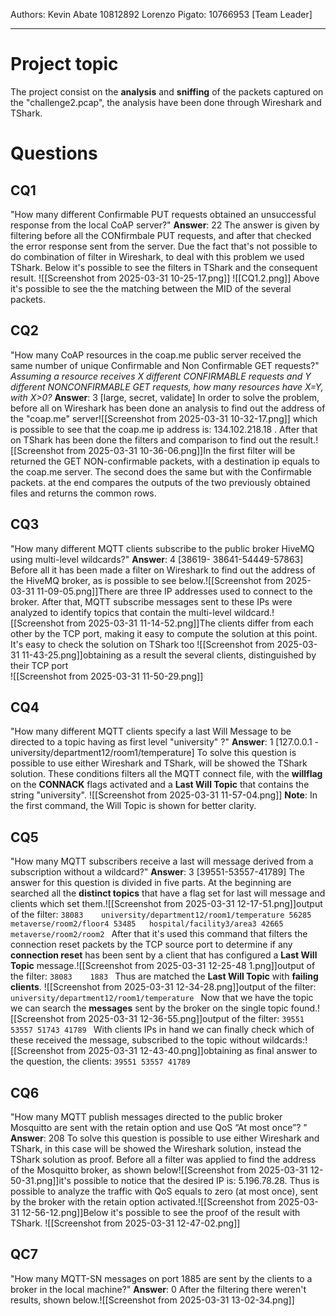 
Authors: 
Kevin Abate 10812892
Lorenzo Pigato: 10766953 [Team Leader] 

---
# Project topic
The project consist on the **analysis** and **sniffing** of the packets captured on the "challenge2.pcap", the analysis have been done through Wireshark and TShark.

# Questions
## CQ1
"How many different Confirmable PUT requests obtained an unsuccessful response from the local CoAP server?"
**Answer**: 22
	The answer is given by filtering before all the CONfirmbale PUT requests, and after that checked the error response sent from the server. Due the fact that's not possible to do combination of filter in Wireshark, to deal with this problem we used TShark.    Below it's possible to see the filters in TShark  and the consequent result.             ![[Screenshot from 2025-03-31 10-25-17.png]] ![[CQ1.2.png]] Above it's possible to see the the matching between the MID of the several packets.
## CQ2
"How many CoAP resources in the coap.me public server received the
same number of unique Confirmable and Non Confirmable GET requests?"
	*Assuming a resource receives X different CONFIRMABLE requests and Y different
	NONCONFIRMABLE GET requests, how many resources have X=Y, with X>0?*
**Answer**: 3 [large, secret, validate]
	In order to solve the problem, before all on Wireshark has been done an analysis to find out the address of the "coap.me" server![[Screenshot from 2025-03-31 10-32-17.png]] which is possible to see that the coap.me ip address is: 134.102.218.18 .                            After that on TShark has been done  the filters and comparison to find out the result.![[Screenshot from 2025-03-31 10-36-06.png]]In the first filter will be returned the GET NON-confirmable packets, with a destination ip equals to the coap.me server. The second does the same but with the Confirmable packets. at the end compares the outputs of the two previously obtained files and returns the common rows.
## CQ3
"How many different MQTT clients subscribe to the public broker
HiveMQ using multi-level wildcards?"
**Answer**:  4 [38619- 38641-54449-57863]
      Before all it has been made a filter on Wireshark to find out the address of the HiveMQ broker, as is possible to see below.![[Screenshot from 2025-03-31 11-09-05.png]]There are three IP addresses used to connect to the broker. After that, MQTT subscribe messages sent to these IPs were analyzed to identify topics that contain the multi-level wildcard.![[Screenshot from 2025-03-31 11-14-52.png]]The clients differ from each other by the TCP port, making it easy to compute the solution at this point.
      It's easy to check the solution on TShark too
      ![[Screenshot from 2025-03-31 11-43-25.png]]obtaining as a result the several clients, distinguished by their TCP port   
      ![[Screenshot from 2025-03-31 11-50-29.png]]
## CQ4 
"How many different MQTT clients specify a last Will Message to be
directed to a topic having as first level "university" ?"
**Answer**: 1 [127.0.0.1 - university/department12/room1/temperature]
	To solve this question is possible to use either Wireshark and TShark, will be showed 
	the TShark solution.
	These conditions filters all the MQTT connect file, with the **willflag** on the **CONNACK** flags activated and a **Last Will Topic** that contains the string "university".
	![[Screenshot from 2025-03-31 11-57-04.png]]
	**Note**:  In the first command, the Will Topic is shown for better clarity.
## CQ5
"How many MQTT subscribers receive a last will message derived from a subscription without a wildcard?"
**Answer**: 3 [39551-53557-41789]
	The answer for this question is divided in five parts.
	At the beginning are searched all the **distinct topics** that have a flag set for last will message and clients which set them.![[Screenshot from 2025-03-31 12-17-51.png]]output of the filter:
	```38083	university/department12/room1/temperature
	56285	metaverse/room2/floor4
	53485	hospital/facility3/area3
	42665	metaverse/room2/room2
	```
	After that it's used this command that filters the connection reset packets by the TCP source port to determine if any **connection reset** has been sent by a client that has configured a **Last Will Topic** message.![[Screenshot from 2025-03-31 12-25-48 1.png]]output of the filter:
	```38083	1883
	```
	Thus are matched the **Last Will Topic** with **failing clients**.
	![[Screenshot from 2025-03-31 12-34-28.png]]output of the filter:
	```university/department12/room1/temperature
	```
	Now that we have the topic we can search the **messages** sent by the broker on the single topic found.![[Screenshot from 2025-03-31 12-36-55.png]]output of the filter:
	```39551
	53557
	51743
	41789
	```
	With clients IPs in hand we can finally check which of these received the message, subscribed to the topic without wildcards:![[Screenshot from 2025-03-31 12-43-40.png]]obtaining as final answer to the question, the clients:
	```39551
	53557
	41789```
## CQ6
"How many MQTT publish messages directed to the public broker Mosquitto are sent with the retain option and use QoS “At most once”? "
**Answer**: 208
	To solve this question is possible to use either Wireshark and TShark, in this case will be showed the Wireshark solution, instead the TShark solution as proof.
	 Before all a filter was applied to find the address of the Mosquitto broker, as shown below![[Screenshot from 2025-03-31 12-50-31.png]]it's possible to notice that the desired IP is: 5.196.78.28.
	Thus is possible to analyze the traffic with QoS equals to zero (at most once), sent by the broker with the retain option activated.![[Screenshot from 2025-03-31 12-56-12.png]]Below it's possible to see the proof of the result with TShark.
	![[Screenshot from 2025-03-31 12-47-02.png]]
## QC7
"How many MQTT-SN messages on port 1885 are sent by the clients to a broker in the local machine?"
**Answer**: 0
	After the filtering there weren't results, shown below.![[Screenshot from 2025-03-31 13-02-34.png]]



